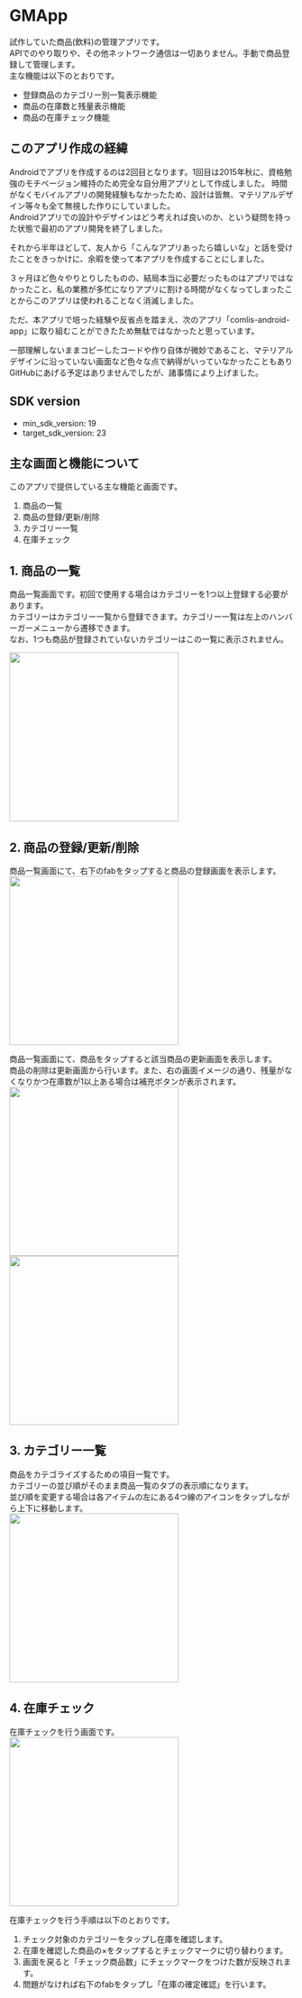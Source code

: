 # GMApp
試作していた商品(飲料)の管理アプリです。  
APIでのやり取りや、その他ネットワーク通信は一切ありません。手動で商品登録して管理します。  
主な機能は以下のとおりです。  
  - 登録商品のカテゴリー別一覧表示機能
  - 商品の在庫数と残量表示機能
  - 商品の在庫チェック機能

## このアプリ作成の経緯
Androidでアプリを作成するのは2回目となります。1回目は2015年秋に、資格勉強のモチベージョン維持のため完全な自分用アプリとして作成しました。
時間がなくモバイルアプリの開発経験もなかったため、設計は皆無、マテリアルデザイン等々も全て無視した作りにしていました。  
Androidアプリでの設計やデザインはどう考えれば良いのか、という疑問を持った状態で最初のアプリ開発を終了しました。  

それから半年ほどして、友人から「こんなアプリあったら嬉しいな」と話を受けたことをきっかけに、余暇を使って本アプリを作成することにしました。  

３ヶ月ほど色々やりとりしたものの、結局本当に必要だったものはアプリではなかったこと、私の業務が多忙になりアプリに割ける時間がなくなってしまったことからこのアプリは使われることなく消滅しました。  

ただ、本アプリで培った経験や反省点を踏まえ、次のアプリ「comlis-android-app」に取り組むことができたため無駄ではなかったと思っています。  

一部理解しないままコピーしたコードや作り自体が微妙であること、マテリアルデザインに沿っていない画面など色々な点で納得がいっていなかったこともありGitHubにあげる予定はありませんでしたが、諸事情により上げました。

## SDK version
  - min_sdk_version: 19
  - target_sdk_version: 23

## 主な画面と機能について
このアプリで提供している主な機能と画面です。  
  1. 商品の一覧
  2. 商品の登録/更新/削除
  3. カテゴリー一覧
  4. 在庫チェック

## 1. 商品の一覧
商品一覧画面です。初回で使用する場合はカテゴリーを1つ以上登録する必要があります。  
カテゴリーはカテゴリー一覧から登録できます。カテゴリー一覧は左上のハンバーガーメニューから遷移できます。  
なお、1つも商品が登録されていないカテゴリーはこの一覧に表示されません。  

<img src="screenshot/01_goodsList.png" width="300" />

## 2. 商品の登録/更新/削除
商品一覧画面にて、右下のfabをタップすると商品の登録画面を表示します。  
<img src="screenshot/02_goodsRegister.png" width="300" />

商品一覧画面にて、商品をタップすると該当商品の更新画面を表示します。  
商品の削除は更新画面から行います。また、右の画面イメージの通り、残量がなくなりかつ在庫数が1以上ある場合は補充ボタンが表示されます。  
<img src="screenshot/03_goodsUpdate.png" width="300" /><img src="screenshot/04_goodsUpdate02.png" width="300" />  

## 3. カテゴリー一覧
商品をカテゴライズするための項目一覧です。  
カテゴリーの並び順がそのまま商品一覧のタブの表示順になります。  
並び順を変更する場合は各アイテムの左にある4つ線のアイコンをタップしながら上下に移動します。  
<img src="screenshot/05_cagetory.png" width="300" />

## 4. 在庫チェック
在庫チェックを行う画面です。  
<img src="screenshot/06_check.png" width="300" />

在庫チェックを行う手順は以下のとおりです。  
1. チェック対象のカテゴリーをタップし在庫を確認します。
2. 在庫を確認した商品の×をタップするとチェックマークに切り替わります。
3. 画面を戻ると「チェック商品数」にチェックマークをつけた数が反映されます。
4. 問題がなければ右下のfabをタップし「在庫の確定確認」を行います。

